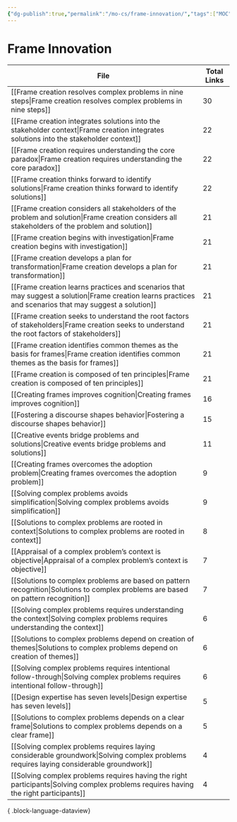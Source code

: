 ```yaml
---
{"dg-publish":true,"permalink":"/mo-cs/frame-innovation/","tags":["MOC"]}
---
```


# Frame Innovation

| File                                                                                                                                                        | Total Links |
| ----------------------------------------------------------------------------------------------------------------------------------------------------------- | ----------- |
| [[Frame creation resolves complex problems in nine steps\|Frame creation resolves complex problems in nine steps]]                                       | 30          |
| [[Frame creation integrates solutions into the stakeholder context\|Frame creation integrates solutions into the stakeholder context]]                   | 22          |
| [[Frame creation requires understanding the core paradox\|Frame creation requires understanding the core paradox]]                                       | 22          |
| [[Frame creation thinks forward to identify solutions\|Frame creation thinks forward to identify solutions]]                                             | 22          |
| [[Frame creation considers all stakeholders of the problem and solution\|Frame creation considers all stakeholders of the problem and solution]]         | 21          |
| [[Frame creation begins with investigation\|Frame creation begins with investigation]]                                                                   | 21          |
| [[Frame creation develops a plan for transformation\|Frame creation develops a plan for transformation]]                                                 | 21          |
| [[Frame creation learns practices and scenarios that may suggest a solution\|Frame creation learns practices and scenarios that may suggest a solution]] | 21          |
| [[Frame creation seeks to understand the root factors of stakeholders\|Frame creation seeks to understand the root factors of stakeholders]]             | 21          |
| [[Frame creation identifies common themes as the basis for frames\|Frame creation identifies common themes as the basis for frames]]                     | 21          |
| [[Frame creation is composed of ten principles\|Frame creation is composed of ten principles]]                                                           | 21          |
| [[Creating frames improves cognition\|Creating frames improves cognition]]                                                                               | 16          |
| [[Fostering a discourse shapes behavior\|Fostering a discourse shapes behavior]]                                                                         | 15          |
| [[Creative events bridge problems and solutions\|Creative events bridge problems and solutions]]                                                         | 11          |
| [[Creating frames overcomes the adoption problem\|Creating frames overcomes the adoption problem]]                                                       | 9           |
| [[Solving complex problems avoids simplification\|Solving complex problems avoids simplification]]                                                       | 9           |
| [[Solutions to complex problems are rooted in context\|Solutions to complex problems are rooted in context]]                                             | 8           |
| [[Appraisal of a complex problem’s context is objective\|Appraisal of a complex problem’s context is objective]]                                         | 7           |
| [[Solutions to complex problems are based on pattern recognition\|Solutions to complex problems are based on pattern recognition]]                       | 7           |
| [[Solving complex problems requires understanding the context\|Solving complex problems requires understanding the context]]                             | 6           |
| [[Solutions to complex problems depend on creation of themes\|Solutions to complex problems depend on creation of themes]]                               | 6           |
| [[Solving complex problems requires intentional follow-through\|Solving complex problems requires intentional follow-through]]                           | 6           |
| [[Design expertise has seven levels\|Design expertise has seven levels]]                                                                                 | 5           |
| [[Solutions to complex problems depends on a clear frame\|Solutions to complex problems depends on a clear frame]]                                       | 5           |
| [[Solving complex problems requires laying considerable groundwork\|Solving complex problems requires laying considerable groundwork]]                   | 4           |
| [[Solving complex problems requires having the right participants\|Solving complex problems requires having the right participants]]                     | 4           |

{ .block-language-dataview}
